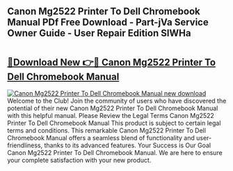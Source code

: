 ## Canon Mg2522 Printer To Dell Chromebook Manual PDf Free Download - Part-jVa Service Owner Guide - User Repair Edition SlWHa

# <h2><a href="http://bc21329.oget.top/?id=Canon+Mg2522+Printer+To+Dell+Chromebook+Manual">🔗Download New 👉🔴 Canon Mg2522 Printer To Dell Chromebook Manual</a></h2>

[![Canon Mg2522 Printer To Dell Chromebook Manual new download](https://i.imgur.com/5g1atiW.png)](http://bc21329.oget.top/?id=Canon+Mg2522+Printer+To+Dell+Chromebook+Manual)
Welcome to the Club! Join the community of users who have discovered the potential of their new Canon Mg2522 Printer To Dell Chromebook Manual with this helpful manual. Please Review the Legal Terms Canon Mg2522 Printer To Dell Chromebook Manual This product is subject to certain legal terms and conditions. This remarkable Canon Mg2522 Printer To Dell Chromebook Manual offers a seamless blend of functionality and user-friendliness, thanks to its advanced features. Your Success is Our Goal Canon Mg2522 Printer To Dell Chromebook Manual. We are here to ensure your complete satisfaction with your new product.
